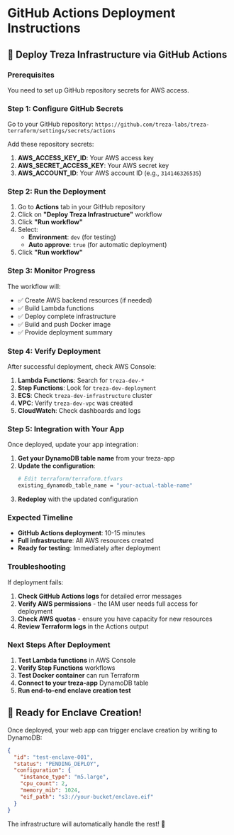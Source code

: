 # GitHub Actions Deployment Instructions

## 🚀 Deploy Treza Infrastructure via GitHub Actions

### Prerequisites
You need to set up GitHub repository secrets for AWS access.

### Step 1: Configure GitHub Secrets

Go to your GitHub repository: `https://github.com/treza-labs/treza-terraform/settings/secrets/actions`

Add these repository secrets:

1. **AWS_ACCESS_KEY_ID**: Your AWS access key
2. **AWS_SECRET_ACCESS_KEY**: Your AWS secret key  
3. **AWS_ACCOUNT_ID**: Your AWS account ID (e.g., `314146326535`)

### Step 2: Run the Deployment

1. Go to **Actions** tab in your GitHub repository
2. Click on **"Deploy Treza Infrastructure"** workflow
3. Click **"Run workflow"**
4. Select:
   - **Environment**: `dev` (for testing)
   - **Auto approve**: `true` (for automatic deployment)
5. Click **"Run workflow"**

### Step 3: Monitor Progress

The workflow will:
- ✅ Create AWS backend resources (if needed)
- ✅ Build Lambda functions
- ✅ Deploy complete infrastructure
- ✅ Build and push Docker image
- ✅ Provide deployment summary

### Step 4: Verify Deployment

After successful deployment, check AWS Console:

1. **Lambda Functions**: Search for `treza-dev-*`
2. **Step Functions**: Look for `treza-dev-deployment`
3. **ECS**: Check `treza-dev-infrastructure` cluster
4. **VPC**: Verify `treza-dev-vpc` was created
5. **CloudWatch**: Check dashboards and logs

### Step 5: Integration with Your App

Once deployed, update your app integration:

1. **Get your DynamoDB table name** from your treza-app
2. **Update the configuration**:
   ```bash
   # Edit terraform/terraform.tfvars
   existing_dynamodb_table_name = "your-actual-table-name"
   ```
3. **Redeploy** with the updated configuration

### Expected Timeline

- **GitHub Actions deployment**: 10-15 minutes
- **Full infrastructure**: All AWS resources created
- **Ready for testing**: Immediately after deployment

### Troubleshooting

If deployment fails:

1. **Check GitHub Actions logs** for detailed error messages
2. **Verify AWS permissions** - the IAM user needs full access for deployment
3. **Check AWS quotas** - ensure you have capacity for new resources
4. **Review Terraform logs** in the Actions output

### Next Steps After Deployment

1. **Test Lambda functions** in AWS Console
2. **Verify Step Functions** workflows
3. **Test Docker container** can run Terraform
4. **Connect to your treza-app** DynamoDB table
5. **Run end-to-end enclave creation test**

## 🎯 Ready for Enclave Creation!

Once deployed, your web app can trigger enclave creation by writing to DynamoDB:

```json
{
  "id": "test-enclave-001",
  "status": "PENDING_DEPLOY",
  "configuration": {
    "instance_type": "m5.large",
    "cpu_count": 2,
    "memory_mib": 1024,
    "eif_path": "s3://your-bucket/enclave.eif"
  }
}
```

The infrastructure will automatically handle the rest! 🚀
